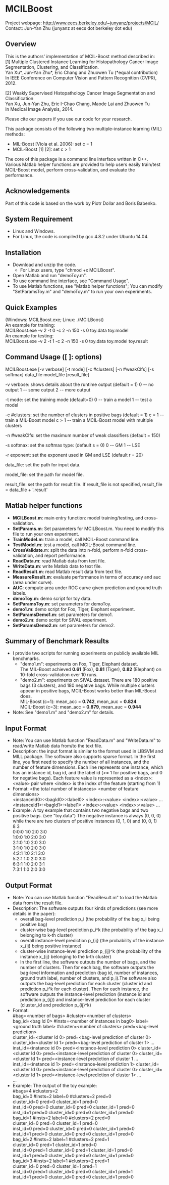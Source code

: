 # MCILBoost
Project webpage: http://www.eecs.berkeley.edu/~junyanz/projects/MCIL/  
Contact: Jun-Yan Zhu (junyanz at eecs dot berkeley dot edu)


## Overview
This is the authors' implementation of MCIL-Boost method described in:  
[1] Multiple Clustered Instance Learning for Histopathology Cancer Image Segmentation, Clustering, and Classification.  
Yan Xu*, Jun-Yan Zhu*, Eric Chang and Zhuowen Tu (\*equal contribution)  
In IEEE Conference on Computer Vision and Pattern Recognition (CVPR), 2012.

[2] Weakly Supervised Histopathology Cancer Image Segmentation and Classification  
Yan Xu, Jun-Yan Zhu, Eric I-Chao Chang, Maode Lai and Zhuowen Tu  
In Medical Image Analysis, 2014.

Please cite our papers if you use our code for your research.  

This package consists of the following two multiple-instance learning (MIL) methods:
* MIL-Boost [Viola et al. 2006]: set c = 1
* MCIL-Boost [1] [2]: set c &gt; 1

The core of this package is a command line interface written in C++. Various Matlab helper functions are provided to help users easily train/test MCIL-Boost model, perform cross-validation, and evaluate the performance.


## Acknowledgements
Part of this code is based on the work by Piotr Dollar and Boris Babenko.


## System Requirement
* Linux and Windows.
* For Linux, the code is compiled by gcc 4.8.2 under Ubuntu 14.04.


## Installation
* Download and unzip the code.
  - For Linux users, type "chmod +x MCILBoost".
* Open Matlab and run "demoToy.m".
* To use command line interface, see "Command Usage".
* To use Matlab functions, see "Matlab helper functions"; You can modify "SetParamsToy.m" and "demoToy.m" to run your own experiments.


## Quick Examples
(Windows: MCILBoost.exe; Linux: ./MCILBoost)  
An example for training:  
MCILBoost.exe -v 2 -t 0 -c 2 -n 150 -s 0 toy.data toy.model  
An example for testing:  
MCILBoost.exe -v 2 -t 1 -c 2 -n 150 -s 0 toy.data toy.model toy.result  


## Command Usage ([ ]: options)
MCILBoost.exe [-v verbose] [-t mode] [-c #clusters] [-n #weakClfs] [-s softmax] data_file model_file [result_file]

-v verbose: shows details about the runtime output (default = 1)
	0 -- no output
	1 -- some output
	2 -- more output

-t mode:    set the training mode (default=0)
	0 -- train a model
	1 -- test a model

-c #clusters: set the number of clusters in positive bags (default = 1)
        c = 1 -- train a MIL-Boost model
        c &gt; 1 -- train a MCIL-Boost model with multiple clusters

-n #weakClfs: set the maximum number of weak classifiers (default = 150)

-s softmax: set the softmax type: (default s = 0)
	0 -- GM
	1 -- LSE

-r exponent: set the exponent used in GM and LSE (default r = 20)

data_file: set the path for input data.

model_file: set the path for model file.

result_file: set the path for result file. If result_file is not specified, result_file = data_file + '.result'


## Matlab helper functions
* **MCILBoost.m**: main entry function: model training/testing, and cross-validation.
* **SetParams.m**: Set parameters for MCILBoost.m. You need to modify this file to run your own experiment.
* **TrainModel.m**: train a model, call MCIL-Boost command line.
* **TestModel.m**: test a model, call MCIL-Boost command line.
* **CrossValidate**.m: split the data into n-fold, perform n-fold cross-validation, and report performance.
* **ReadData.m**: read Matlab data from text file.
* **WriteData.m**: write Matlab data to text file.
* **ReadResult.m**: read Matlab result data from text file.
* **MeasureResult.m**: evaluate performance in terms of accuracy and auc (area under curve).
* **AUC**: compute area under ROC curve given prediction and ground truth labels.
* **demoToy.m**: demo script for toy data.
* **SetParamsToy.m**: set parameters for demoToy.
* **demo1.m**: demo script for Fox, Tiger, Elephant experiment.
* **SetParamsDemo1.m**: set parameters for demo1.
* **demo2.m**: demo script for SIVAL experiment.
* **SetParamsDemo2.m**: set parameters for demo2.


## Summary of Benchmark Results
* I provide two scripts for running experiments on publicly available MIL benchmarks.
  - "demo1.m": experiments on Fox, Tiger, Elephant dataset.  
The MIL-Boost achieved **0.61** (Fox), **0.81** (Tiger), **0.82** (Elephant) on 10-fold cross-validation over 10 runs.
  - "demo2.m": experiments on SIVAL dataset.
There are 180 positive bags (3 clusters), and 180 negative bags. While multiple clusters appear in positive bags, MCIL-Boost works better than MIL-Boost does.  
MIL-Boost  (c=1):  mean_acc = **0.742**, mean_auc = **0.824**  
MCIL-Boost (c=3):  mean_acc = **0.879**, mean_auc = **0.944**  
* Note: See "demo1.m" and "demo2.m" for details.


## Input Format
* Note: You can use Matlab function "ReadData.m" and "WriteData.m" to read/write Matlab data from/to the text file.
* Description: the input format is similar to the format used in LIBSVM and MILL package. The software also supports sparse format.
In the first line, you first need to specify the number of all instances, and the number of feature dimensions.
Each line represents one instance, which has an instance id, bag id, and the label id (&gt;= 1 for positive bags, and 0 for negative bags). Each feature value is represented as a &lt;index&gt;:&lt;value&gt; pair where &lt;index&gt; is the index of the feature (starting from 1)
* Format:
&lt;the total number of instances&gt; &lt;number of feature dimensions&gt;  
&lt;instanceId0&gt;:&lt;bagId0&gt;:&lt;label0&gt; &lt;index&gt;:&lt;value&gt; &lt;index&gt;:&lt;value&gt; ...  
&lt;instanceId1&gt;:&lt;bagId1&gt;:&lt;label1&gt; &lt;index&gt;:&lt;value&gt; &lt;index&gt;:&lt;value&gt; ...  
* Example: A toy example that contains two negative bags and two positive bags. (see "toy.data") The negative instance is always (0, 0, 0) while there are two clusters of positive instances (0, 1, 0) and (0, 0, 1)  
8 3  
0:0:0 1:0 2:0 3:0  
1:0:0 1:0 2:0 3:0  
2:1:0 1:0 2:0 3:0  
3:1:0 1:0 2:0 3:0  
4:2:1 1:0 2:1 3:0  
5:2:1 1:0 2:0 3:0  
6:3:1 1:0 2:0 3:1  
7:3:1 1:0 2:0 3:0  


## Output Format
* Note: You can use Matlab function "ReadResult.m" to load the Matlab data from the result file.
* Description:
The software outputs four kinds of predictions (see more details in the paper):
  - overall bag-level prediction p_i (the probability of the bag x_i being positive bag)
  - cluster-wise bag-level prediction p_i^k (the probability of the bag x_i belonging to k-th cluster)
  - overall instance-level prediction p_{ij} (the probability of the instance x_{ij} being positive instance)
  - cluster-wise instance-level prediction p_{ij}^k (the probability of the instance x_{ij} belonging to the k-th cluster)
  - In the first line, the software outputs the number of bags, and the number of clusters. Then for each bag, the software outputs the bag-level information and prediction (bag id, number of instances, ground truth label, number of clusters, and p_i).The software also outputs the bag-level prediction for each cluster (cluster id and prediction p_i^k for each cluster). Then for each instance, the software outputs the instance-level prediction (instance id and prediction p_{ij}) and instance-level prediction for each cluster (cluster_id and prediction p_{ij}^k)
* Format:  
&#35;bag=&lt;number of bags&gt; &#35;cluster=&lt;number of clusters&gt;  
bag_id=&lt;bag Id 0&gt; &#35;insts=&lt;number of instances in bag0&gt; label=&lt;ground truth label&gt; &#35;cluster=&lt;number of clusters&gt; pred=&lt;bag-level prediction&gt;  
cluster_id=&lt;cluster Id 0&gt;  pred=&lt;bag-level prediction of cluster 0&gt; cluster_id=&lt;cluster Id 1&gt; pred=&lt;bag-level prediction of cluster 1&gt; ...  
inst_id=&lt;instance id 0&gt; pred=&lt;Instance-level prediction 0&gt; cluster_id=&lt;cluster Id 0&gt;  pred=&lt;instance-level prediction of cluster 0&gt; cluster_id=&lt;cluster Id 1&gt;   pred=&lt;instance-level prediction  of cluster 1 ...  
inst_id=&lt;instance id 1&gt; pred=&lt;Instance-level prediction 1&gt; cluster_id=&lt;cluster Id 0&gt;  pred=&lt;instance-level prediction of cluster 0&gt; cluster_id=&lt;cluster Id 1&gt;   pred=&lt;instance-level prediction of cluster 1&gt; ...  
...
* Example: The output of the toy example:  
  &#35;bags=4 &#35;clusters=2  
  bag_id=0 #insts=2 label=0 #clusters=2 pred=0  
  cluster_id=0 pred=0 cluster_id=1 pred=0  
  inst_id=0 pred=0 cluster_id=0 pred=0 cluster_id=1 pred=0  
  inst_id=1 pred=0 cluster_id=0 pred=0 cluster_id=1 pred=0  
  bag_id=1 #insts=2 label=0 #clusters=2 pred=0  
  cluster_id=0 pred=0 cluster_id=1 pred=0  
  inst_id=0 pred=0 cluster_id=0 pred=0 cluster_id=1 pred=0  
  inst_id=1 pred=0 cluster_id=0 pred=0 cluster_id=1 pred=0  
  bag_id=2 #insts=2 label=1 #clusters=2 pred=1  
  cluster_id=0 pred=1 cluster_id=1 pred=0  
  inst_id=0 pred=1 cluster_id=0 pred=1 cluster_id=1 pred=0  
  inst_id=1 pred=0 cluster_id=0 pred=0 cluster_id=1 pred=0  
  bag_id=3 #insts=2 label=1 #clusters=2 pred=1  
  cluster_id=0 pred=0 cluster_id=1 pred=1  
  inst_id=0 pred=1 cluster_id=0 pred=0 cluster_id=1 pred=1  
  inst_id=1 pred=0 cluster_id=0 pred=0 cluster_id=1 pred=0  
